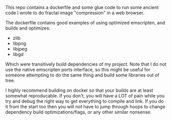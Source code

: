 This repo contains a dockerfile and some glue code to run some ancient code I wrote 
to do fractal image "compression" in a web browser.

The dockerfile contains good examples of using optimized emscripten, and builds and 
optimizes:

- zlib
- libpng
- libjpeg
- libgd

Which were transitively build dependencies of my project. Note that I do not use the 
native emscripten ports interface, so this might be useful for someone attempting to 
do the same thing and build some libraries out of tree.

I highly recommend building on docker so that your builds are at least somewhat 
reproducable. If you don't, you will have a LOT of pain while you try and debug the 
right way to get everything to compile and link. If you do it from the start too 
then you will not have to jump through hoops to change dependency build 
optimizations/flags, or any other similar nonsense.
